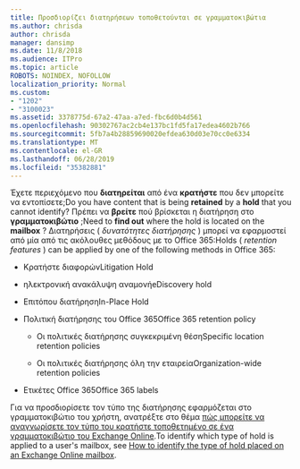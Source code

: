 ```yaml
---
title: Προσδιορίζει διατηρήσεων τοποθετούνται σε γραμματοκιβώτια
ms.author: chrisda
author: chrisda
manager: dansimp
ms.date: 11/8/2018
ms.audience: ITPro
ms.topic: article
ROBOTS: NOINDEX, NOFOLLOW
localization_priority: Normal
ms.custom:
- "1202"
- "3100023"
ms.assetid: 3378775d-67a2-47aa-a7ed-fbc6d0b4d561
ms.openlocfilehash: 90302767ac2cb4e137bc1fd5fa17edea4602b766
ms.sourcegitcommit: 5fb7a4b28859690020efdea630d03e70cc0e6334
ms.translationtype: MT
ms.contentlocale: el-GR
ms.lasthandoff: 06/28/2019
ms.locfileid: "35382881"
---
```

<span data-ttu-id="ad89f-102">Έχετε περιεχόμενο που **διατηρείται** από ένα **κρατήστε** που δεν μπορείτε να εντοπίσετε;</span><span class="sxs-lookup"><span data-stu-id="ad89f-102">Do you have content that is being **retained** by a **hold** that you cannot identify?</span></span> <span data-ttu-id="ad89f-103">Πρέπει να **βρείτε** πού βρίσκεται η διατήρηση στο **γραμματοκιβώτιο** ;</span><span class="sxs-lookup"><span data-stu-id="ad89f-103">Need to **find out** where the hold is located on the **mailbox** ?</span></span> <span data-ttu-id="ad89f-104">Διατηρήσεις ( *δυνατότητες διατήρησης* ) μπορεί να εφαρμοστεί από μία από τις ακόλουθες μεθόδους με το Office 365:</span><span class="sxs-lookup"><span data-stu-id="ad89f-104">Holds (  *retention features*  ) can be applied by one of the following methods in Office 365:</span></span>
  
- <span data-ttu-id="ad89f-105">Κρατήστε διαφορών</span><span class="sxs-lookup"><span data-stu-id="ad89f-105">Litigation Hold</span></span>

- <span data-ttu-id="ad89f-106">ηλεκτρονική ανακάλυψη αναμονή</span><span class="sxs-lookup"><span data-stu-id="ad89f-106">eDiscovery hold</span></span>

- <span data-ttu-id="ad89f-107">Επιτόπου διατήρηση</span><span class="sxs-lookup"><span data-stu-id="ad89f-107">In-Place Hold</span></span>

- <span data-ttu-id="ad89f-108">Πολιτική διατήρησης του Office 365</span><span class="sxs-lookup"><span data-stu-id="ad89f-108">Office 365 retention policy</span></span> 

  - <span data-ttu-id="ad89f-109">Οι πολιτικές διατήρησης συγκεκριμένη θέση</span><span class="sxs-lookup"><span data-stu-id="ad89f-109">Specific location retention policies</span></span>

  - <span data-ttu-id="ad89f-110">Οι πολιτικές διατήρησης όλη την εταιρεία</span><span class="sxs-lookup"><span data-stu-id="ad89f-110">Organization-wide retention policies</span></span>

- <span data-ttu-id="ad89f-111">Ετικέτες Office 365</span><span class="sxs-lookup"><span data-stu-id="ad89f-111">Office 365 labels</span></span>

<span data-ttu-id="ad89f-112">Για να προσδιορίσετε τον τύπο της διατήρησης εφαρμόζεται στο γραμματοκιβώτιο του χρήστη, ανατρέξτε στο θέμα [πώς μπορείτε να αναγνωρίσετε τον τύπο του κρατήστε τοποθετημένο σε ένα γραμματοκιβώτιο του Exchange Online](https://docs.microsoft.com/office365/securitycompliance/identify-a-hold-on-an-exchange-online-mailbox).</span><span class="sxs-lookup"><span data-stu-id="ad89f-112">To identify which type of hold is applied to a user's mailbox, see [How to identify the type of hold placed on an Exchange Online mailbox](https://docs.microsoft.com/office365/securitycompliance/identify-a-hold-on-an-exchange-online-mailbox).</span></span>
